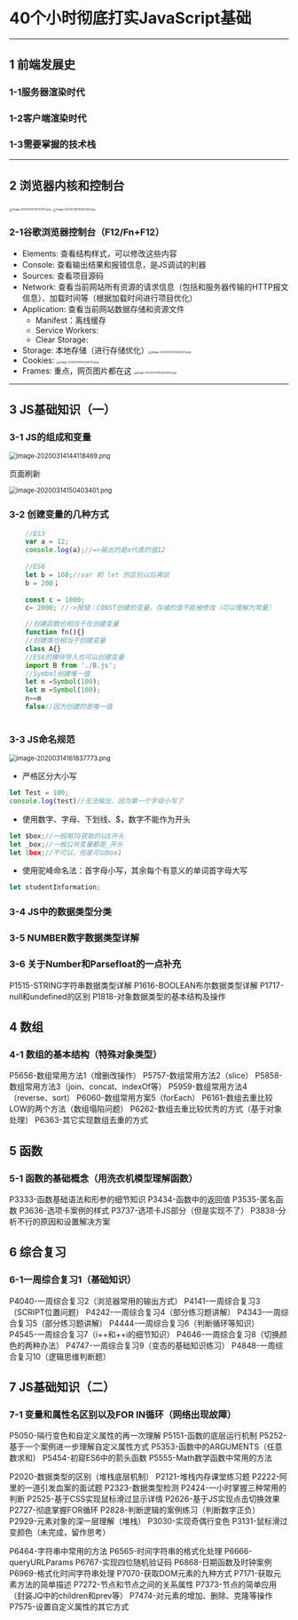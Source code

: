 # 40个小时彻底打实JavaScript基础



---

## 1 前端发展史

### 1-1服务器渲染时代



### 1-2客户端渲染时代



### 1-3需要掌握的技术栈



---

## 2 浏览器内核和控制台

<img src="https://i.loli.net/2020/03/14/gVO61mGedCDM58Q.png" alt="image-20200314125732767.png" style="zoom:33%;" /> 				 <img src="https://i.loli.net/2020/03/14/Mc5JeG6bLnXFZRS.png" alt="image-20200314130923128.png" style="zoom:33%;" />

### 2-1谷歌浏览器控制台（F12/Fn+F12）

- Elements: 查看结构样式，可以修改这些内容
- Console: 查看输出结果和报错信息，是JS调试的利器
- Sources: 查看项目源码
- Network: 查看当前网站所有资源的请求信息（包括和服务器传输的HTTP报文信息）、加载时间等（根据加载时间进行项目优化）
- Application: 查看当前网站数据存储和资源文件
  - Manifest：离线缓存
  - Service Workers:
  - Clear Storage:
- Storage: 本地存储（进行存储优化）<img src="https://i.loli.net/2020/03/14/2EZNauLGcHxRWqo.png" alt="image-20200314133044331.png" style="zoom:33%;" />
- Cookies: <img src="https://i.loli.net/2020/03/14/jPSwkRpcVd4Nfm6.png" alt="image-20200314143338701.png" style="zoom:33%;" />
- Frames: 重点，网页图片都在这 <img src="https://i.loli.net/2020/03/14/SMhtyBr6xOA1JQq.png" alt="image-20200314143554305.png" style="zoom:33%;" />



---

## 3 JS基础知识（一）

### 3-1 JS的组成和变量

<img src="https://i.loli.net/2020/03/14/bsxt1U7Z9HKuY6p.png" alt="image-20200314144118469.png" style="zoom:80%;" />

页面刷新

<img src="https://i.loli.net/2020/03/14/eDjPl9AwFGZaJHp.png" alt="image-20200314150403401.png" style="zoom:80%;" />  


### 3-2 创建变量的几种方式
```javascript
	//ES3
	var a = 12;
	console.log(a);//=>输出的是a代表的值12
	
	//ES6
	let b = 100;//var 和 let 的区别以后再说
	b = 200；
	
	const c = 1000;
	c= 2000; //->报错：CONST创建的变量，存储的值不能被修改（可以理解为常量）

	//创建函数也相当于在创建变量
	function fn(){}
	//创建类也相当于创建变量
	class A{}
	//ES6的模块导入也可以创建变量
	import B from './B.js';
	//Symbol创建唯一值
	let n =Symbol(100);
	let m =Symbol(100);
	n==m
	false//因为创建的是唯一值
	
```

### 3-3 JS命名规范

<img src="https://i.loli.net/2020/03/14/CEfgOryc27m9NoK.png" alt="image-20200314161837773.png" style="zoom:80%;" />

- 严格区分大小写
```javascript
let Test = 100;
console.log(test)//无法输出，因为第一个字母小写了
```

- 使用数字、字母、下划线、$，数字不能作为开头

```javascript
let $box;//一般用JQ获取的以$开头
let _box;//一般公共变量都是_开头
let 1box;//不可以，但是可以box1
```

- 使用驼峰命名法：首字母小写，其余每个有意义的单词首字母大写

```javascript
let studentInformation;
```




### 3-4 JS中的数据类型分类



### 3-5 NUMBER数字数据类型详解



### 3-6 关于Number和Parsefloat的一点补充

P1515-STRING字符串数据类型详解
P1616-BOOLEAN布尔数据类型详解
P1717-null和undefined的区别
P1818-对象数据类型的基本结构及操作



## 4 数组

### 4-1 数组的基本结构（特殊对象类型）

P5656-数组常用方法1（增删改操作）
P5757-数组常用方法2（slice）
P5858-数组常用方法3（join、concat、indexOf等）
P5959-数组常用方法4（reverse、sort）
P6060-数组常用方案5（forEach）
P6161-数组去重比较LOW的两个方法（数组塌陷问题）
P6262-数组去重比较优秀的方式（基于对象处理）
P6363-其它实现数组去重的方式



## 5 函数

### 5-1 函数的基础概念（用洗衣机模型理解函数）



P3333-函数基础语法和形参的细节知识
P3434-函数中的返回值
P3535-匿名函数
P3636-选项卡案例的样式
P3737-选项卡JS部分（但是实现不了）
P3838-分析不行的原因和设置解决方案



## 6 综合复习

### 6-1一周综合复习1（基础知识）





P4040-一周综合复习2（浏览器常用的输出方式）
P4141-一周综合复习3（SCRIPT位置问题）
P4242-一周综合复习4（部分练习题讲解）
P4343-一周综合复习5（部分练习题讲解）
P4444-一周综合复习6（判断循环等知识）
P4545-一周综合复习7（i++和++i的细节知识）
P4646-一周综合复习8（切换颜色的两种办法）
P4747-一周综合复习9（变态的基础知识练习）
P4848-一周综合复习10（逻辑思维判断题）







## 7 JS基础知识（二）

### 7-1 变量和属性名区别以及FOR IN循环（网络出现故障）



P5050-隔行变色和自定义属性的再一次理解
P5151-函数的底层运行机制
P5252-基于一个案例进一步理解自定义属性方式
P5353-函数中的ARGUMENTS（任意数求和）
P5454-初窥ES6中的箭头函数
P5555-Math数学函数中常用的方法



P2020-数据类型的区别（堆栈底层机制）
P2121-堆栈内存课堂练习题
P2222-阿里的一道引发血案的面试题
P2323-数据类型检测
P2424-一小时掌握三种常用的判断
P2525-基于CSS实现鼠标滑过显示详情
P2626-基于JS实现点击切换效果
P2727-彻底掌握FOR循环
P2828-判断逻辑的案例练习（判断数字正负）
P2929-元素对象的深一层理解（堆栈）
P3030-实现奇偶行变色
P3131-鼠标滑过变颜色（未完成，留作思考）





P6464-字符串中常用的方法
P6565-时间字符串的格式化处理
P6666-queryURLParams
P6767-实现四位随机验证码
P6868-日期函数及时钟案例
P6969-格式化时间字符串处理
P7070-获取DOM元素的九种方式
P7171-获取元素方法的简单描述
P7272-节点和节点之间的关系属性
P7373-节点的简单应用（封装JQ中的children和prev等）
P7474-对元素的增加、删除、克隆等操作
P7575-设置自定义属性的其它方式